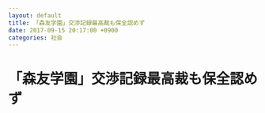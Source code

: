 ```yaml
---
layout: default
title: 「森友学園」交渉記録最高裁も保全認めず
date: 2017-09-15 20:17:00 +0900
categories: 社会
---
```


# 「森友学園」交渉記録最高裁も保全認めず

